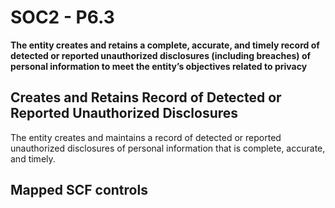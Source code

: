 # SOC2 - P6.3
**The entity creates and retains a complete, accurate, and timely record of detected or reported unauthorized disclosures (including breaches) of personal information to meet the entity’s objectives related to privacy**
## Creates and Retains Record of Detected or Reported Unauthorized Disclosures
The entity creates and maintains a record of detected or reported unauthorized disclosures of personal information that is complete, accurate, and timely.
## Mapped SCF controls